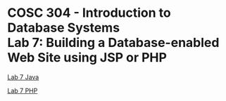# COSC 304 - Introduction to Database Systems<br>Lab 7: Building a Database-enabled Web Site using JSP or PHP

[Lab 7 Java](java/)

[Lab 7 PHP](php/)
